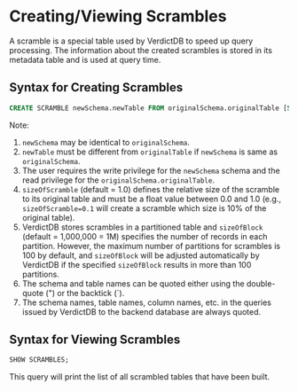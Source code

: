 # Creating/Viewing Scrambles

A scramble is a special table used by VerdictDB to speed up query processing. The information about the created scrambles is stored in its metadata table and is used at query time.


## Syntax for Creating Scrambles

```sql
CREATE SCRAMBLE newSchema.newTable FROM originalSchema.originalTable [SIZE sizeOfScramble] [BLOCKSIZE sizeOfBlock];
```

Note:

1. `newSchema` may be identical to `originalSchema`.
1. `newTable` must be different from `originalTable` if `newSchema` is same as `originalSchema`.
1. The user requires the write privilege for the `newSchema` schema and the read privilege for the `originalSchema.originalTable`.
1. `sizeOfScramble` (default = 1.0) defines the relative size of the scramble to its original table and must be a float value between 0.0 and 1.0 (e.g., `sizeOfScramble=0.1` will create a scramble which size is 10% of the original table).
1. VerdictDB stores scrambles in a partitioned table and `sizeOfBlock` (default = 1,000,000 = 1M) specifies the number of records in each partition. However, the maximum number of partitions for scrambles is 100 by default, and `sizeOfBlock` will be adjusted automatically by VerdictDB if the specified `sizeOfBlock` results in more than 100 partitions.
1. The schema and table names can be quoted either using the double-quote (") or the backtick (`).
1. The schema names, table names, column names, etc. in the queries issued by VerdictDB to the backend database are always quoted.

## Syntax for Viewing Scrambles

```sql
SHOW SCRAMBLES;
```

This query will print the list of all scrambled tables that have been built.